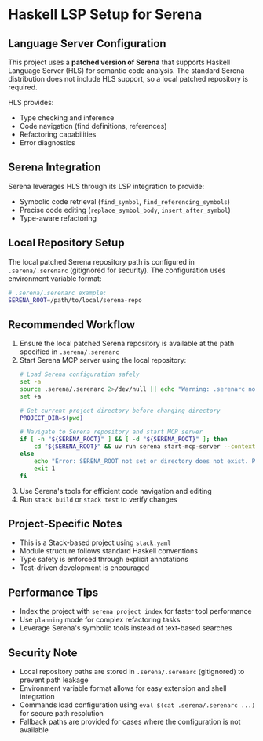 # Haskell LSP Setup for Serena

## Language Server Configuration
This project uses a **patched version of Serena** that supports Haskell Language Server (HLS) for semantic code analysis. The standard Serena distribution does not include HLS support, so a local patched repository is required.

HLS provides:
- Type checking and inference
- Code navigation (find definitions, references)
- Refactoring capabilities
- Error diagnostics

## Serena Integration
Serena leverages HLS through its LSP integration to provide:
- Symbolic code retrieval (`find_symbol`, `find_referencing_symbols`)
- Precise code editing (`replace_symbol_body`, `insert_after_symbol`)
- Type-aware refactoring

## Local Repository Setup
The local patched Serena repository path is configured in `.serena/.serenarc` (gitignored for security). The configuration uses environment variable format:

```bash
# .serena/.serenarc example:
SERENA_ROOT=/path/to/local/serena-repo
```

## Recommended Workflow
1. Ensure the local patched Serena repository is available at the path specified in `.serena/.serenarc`
2. Start Serena MCP server using the local repository:
   ```bash
   # Load Serena configuration safely
   set -a
   source .serena/.serenarc 2>/dev/null || echo "Warning: .serenarc not found. Please set SERENA_ROOT."
   set +a

   # Get current project directory before changing directory
   PROJECT_DIR=$(pwd)

   # Navigate to Serena repository and start MCP server
   if [ -n "${SERENA_ROOT}" ] && [ -d "${SERENA_ROOT}" ]; then
       cd "${SERENA_ROOT}" && uv run serena start-mcp-server --context ide-assistant --project "$PROJECT_DIR"
   else
       echo "Error: SERENA_ROOT not set or directory does not exist. Please configure .serenarc."
       exit 1
   fi
   ```
3. Use Serena's tools for efficient code navigation and editing
4. Run `stack build` or `stack test` to verify changes

## Project-Specific Notes
- This is a Stack-based project using `stack.yaml`
- Module structure follows standard Haskell conventions
- Type safety is enforced through explicit annotations
- Test-driven development is encouraged

## Performance Tips
- Index the project with `serena project index` for faster tool performance
- Use `planning` mode for complex refactoring tasks
- Leverage Serena's symbolic tools instead of text-based searches

## Security Note
- Local repository paths are stored in `.serena/.serenarc` (gitignored) to prevent path leakage
- Environment variable format allows for easy extension and shell integration
- Commands load configuration using `eval $(cat .serena/.serenarc ...)` for secure path resolution
- Fallback paths are provided for cases where the configuration is not available
